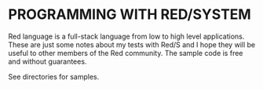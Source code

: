 # PROGRAMMING WITH RED/SYSTEM
Red language is a full-stack language from low to high level applications.
These are just some notes about my tests with Red/S and I hope they will be useful to other members of the Red community. The sample code is free and without guarantees.

See directories for samples.